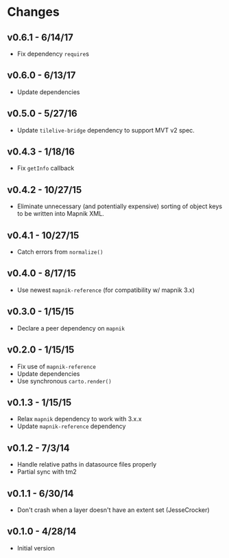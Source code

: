 # Changes

## v0.6.1 - 6/14/17

* Fix dependency `require`s

## v0.6.0 - 6/13/17

* Update dependencies

## v0.5.0 - 5/27/16

* Update `tilelive-bridge` dependency to support MVT v2 spec.

## v0.4.3 - 1/18/16

* Fix `getInfo` callback

## v0.4.2 - 10/27/15

* Eliminate unnecessary (and potentially expensive) sorting of object keys to
  be written into Mapnik XML.

## v0.4.1 - 10/27/15

* Catch errors from `normalize()`

## v0.4.0 - 8/17/15

* Use newest `mapnik-reference` (for compatibility w/ mapnik 3.x)

## v0.3.0 - 1/15/15

* Declare a peer dependency on `mapnik`

## v0.2.0 - 1/15/15

* Fix use of `mapnik-reference`
* Update dependencies
* Use synchronous `carto.render()`

## v0.1.3 - 1/15/15

* Relax `mapnik` dependency to work with 3.x.x
* Update `mapnik-reference` dependency

## v0.1.2 - 7/3/14

* Handle relative paths in datasource files properly
* Partial sync with tm2

## v0.1.1 - 6/30/14

* Don't crash when a layer doesn't have an extent set (JesseCrocker)

## v0.1.0 - 4/28/14

* Initial version
